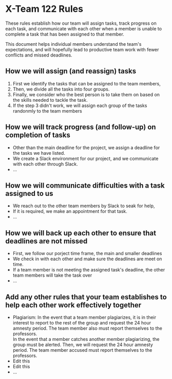 # X-Team 122 Rules

These rules establish how our team will assign tasks,
track progress on each task, and communicate with each other 
when a member is unable to complete a task that has been assigned to that member.

This document helps individual members understand the team's expectations,
and will hopefully lead to productive team work with fewer conflicts
and missed deadlines.

## How we will assign (and reassign) tasks
<ol> <!-- this is an unordered list -->
  <li>First we identify the tasks that can be assigned to the team members,</li>
  <li>Then, we divide all the tasks into four groups.</li>
  <li>Finally, we consider who the best person is to take them on based on the skills needed to tackle the task.</li>
  <li>If the step 3 didn't work, we will assign each group of the tasks randonmly to the team members</li>
  <!--<li> ...</li> if you want to add new rules, please add here.  or you can create new <li></li> pairs -->
</ol>



## How we will track progress (and follow-up) on completion of tasks

<ul> <!-- this is an unordered list -->
  <li>Other than the main deadline for the project, we assign a deadline for the tasks we have listed.</li> 
  <li>We create a Slack environment for our project, and we communicate with each other through Slack.</li>
  <li> ...</li> <!-- if you want to add new rules, please add here.  or you can create new <li></li> pairs -->
</ul>

## How we will communicate difficulties with a task assigned to us
<ul> <!-- this is an unordered list -->
  <li>We reach out to the other team members by Slack to seak for help,</li> 
  <li>If it is required, we make an appointment for that task.</li>
  <li> ...</li> <!-- if you want to add new rules, please add here.  or you can create new <li></li> pairs -->
</ul>


## How we will back up each other to ensure that deadlines are not missed
<ul> <!-- this is an unordered list -->
  <li>First, we follow our porject time frame, the main and smaller deadlines </li> 
  <li>We check in with each other and make sure the deadlines are meet on time.</li>
  <li>If a team member is not meeting the assigned task's deadline, the other team members will take the task over</li>
  <li> ...</li> <!-- if you want to add new rules, please add here.  or you can create new <li></li> pairs -->
</ul>


## Add any other rules that your team establishes to help each other work effectively together


<ul> <!-- this is an unordered list -->
  <li> Plagiarism: In the event that a team member plagiarizes, it is in their interest to report to the rest of the group and request the 24 hour amnesty period. The team member also must report themselves to the professors. 
  </li> In the event that a member catches another member plagiarizing, the group must be alerted. Then, we will request the 24 hour amnesty period. The team member accused must report themselves to the professors. </li> </li>
  <li>Edit this</li>
  <li>Edit this</li>
  <li> ...</li> <!-- if you want to add new rules, please add here.  or you can create new <li></li> pairs -->
</ul>
